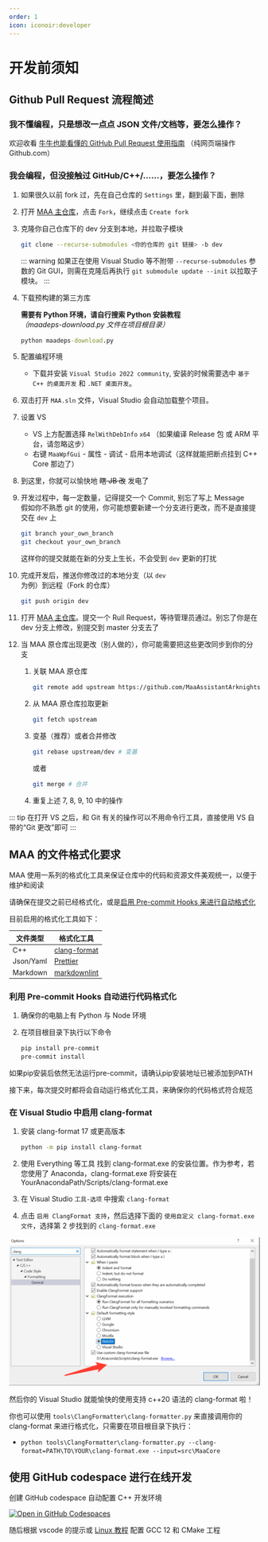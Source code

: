 ```yaml
---
order: 1
icon: iconoir:developer
---
```


# 开发前须知

## Github Pull Request 流程简述

### 我不懂编程，只是想改一点点 JSON 文件/文档等，要怎么操作？

欢迎收看 [牛牛也能看懂的 GitHub Pull Request 使用指南](./pr-tutorial.md) （纯网页端操作 Github.com）

### 我会编程，但没接触过 GitHub/C++/……，要怎么操作？

1. 如果很久以前 fork 过，先在自己仓库的 `Settings` 里，翻到最下面，删除
2. 打开 [MAA 主仓库](https://github.com/MaaAssistantArknights/MaaAssistantArknights)，点击 `Fork`，继续点击 `Create fork`
3. 克隆你自己仓库下的 dev 分支到本地，并拉取子模块

    ```bash
    git clone --recurse-submodules <你的仓库的 git 链接> -b dev
    ```

    ::: warning
    如果正在使用 Visual Studio 等不附带 `--recurse-submodules` 参数的 Git GUI，则需在克隆后再执行 `git submodule update --init` 以拉取子模块。
    :::

4. 下载预构建的第三方库

    **需要有 Python 环境，请自行搜索 Python 安装教程**  
    _（maadeps-download.py 文件在项目根目录）_

    ```cmd
    python maadeps-download.py
    ```

5. 配置编程环境

    - 下载并安装 `Visual Studio 2022 community`, 安装的时候需要选中 `基于 C++ 的桌面开发` 和 `.NET 桌面开发`。

6. 双击打开 `MAA.sln` 文件，Visual Studio 会自动加载整个项目。
7. 设置 VS

    - VS 上方配置选择 `RelWithDebInfo` `x64` （如果编译 Release 包 或 ARM 平台，请忽略这步）
    - 右键 `MaaWpfGui` - 属性 - 调试 - 启用本地调试（这样就能把断点挂到 C++ Core 那边了）

8. 到这里，你就可以愉快地 ~~瞎 JB 改~~ 发电了
9. 开发过程中，每一定数量，记得提交一个 Commit, 别忘了写上 Message  
   假如你不熟悉 git 的使用，你可能想要新建一个分支进行更改，而不是直接提交在 `dev` 上

    ```bash
    git branch your_own_branch
    git checkout your_own_branch
    ```

    这样你的提交就能在新的分支上生长，不会受到 `dev` 更新的打扰

10. 完成开发后，推送你修改过的本地分支（以 `dev` 为例）到远程（Fork 的仓库）

    ```bash
    git push origin dev
    ```

11. 打开 [MAA 主仓库](https://github.com/MaaAssistantArknights/MaaAssistantArknights)。提交一个 Rull Request，等待管理员通过。别忘了你是在 dev 分支上修改，别提交到 master 分支去了
12. 当 MAA 原仓库出现更改（别人做的），你可能需要把这些更改同步到你的分支

    1. 关联 MAA 原仓库

        ```bash
        git remote add upstream https://github.com/MaaAssistantArknights/MaaAssistantArknights.git
        ```

    2. 从 MAA 原仓库拉取更新

        ```bash
        git fetch upstream
        ```

    3. 变基（推荐）或者合并修改

        ```bash
        git rebase upstream/dev # 变基
        ```

        或者

        ```bash
        git merge # 合并
        ```

    4. 重复上述 7, 8, 9, 10 中的操作

::: tip
在打开 VS 之后，和 Git 有关的操作可以不用命令行工具，直接使用 VS 自带的“Git 更改”即可
:::

## MAA 的文件格式化要求

MAA 使用一系列的格式化工具来保证仓库中的代码和资源文件美观统一，以便于维护和阅读

请确保在提交之前已经格式化，或是[启用 Pre-commit Hooks 来进行自动格式化](#利用-pre-commit-hooks-自动进行代码格式化)

目前启用的格式化工具如下：

| 文件类型 | 格式化工具 |
| --- | --- |
| C++ | [clang-format](https://clang.llvm.org/docs/ClangFormat.html) |
| Json/Yaml | [Prettier](https://prettier.io/) |
| Markdown | [markdownlint](https://github.com/DavidAnson/markdownlint-cli2) |

### 利用 Pre-commit Hooks 自动进行代码格式化

1. 确保你的电脑上有 Python 与 Node 环境

2. 在项目根目录下执行以下命令

    ```bash
    pip install pre-commit
    pre-commit install
    ```

如果pip安装后依然无法运行pre-commit，请确认pip安装地址已被添加到PATH

接下来，每次提交时都将会自动运行格式化工具，来确保你的代码格式符合规范

### 在 Visual Studio 中启用 clang-format

1. 安装 clang-format 17 或更高版本

    ```bash
    python -m pip install clang-format
    ```

2. 使用 Everything 等工具 找到 clang-format.exe 的安装位置。作为参考，若您使用了 Anaconda，clang-format.exe 将安装在 YourAnacondaPath/Scripts/clang-format.exe

3. 在 Visual Studio `工具-选项` 中搜索 `clang-format`
4. 点击 `启用 ClangFormat 支持`，然后选择下面的 `使用自定义 clang-format.exe 文件`，选择第 2 步找到的 `clang-format.exe`

![Visual Studio 设置 clang-format](/images/zh-cn/development-enable-vs-clang-format.png)

然后你的 Visual Studio 就能愉快的使用支持 c++20 语法的 clang-format 啦！

你也可以使用 `tools\ClangFormatter\clang-formatter.py` 来直接调用你的 clang-format 来进行格式化，只需要在项目根目录下执行：

- `python tools\ClangFormatter\clang-formatter.py --clang-format=PATH\TO\YOUR\clang-format.exe --input=src\MaaCore`

## 使用 GitHub codespace 进行在线开发

创建 GitHub codespace 自动配置 C++ 开发环境

[![Open in GitHub Codespaces](https://github.com/codespaces/badge.svg?color=green)](https://codespaces.new/MaaAssistantArknights/MaaAssistantArknights)

随后根据 vscode 的提示或 [Linux 教程](./linux-tutorial.md) 配置 GCC 12 和 CMake 工程
